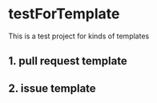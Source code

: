 # testForTemplate
This is a test project for kinds of templates

## 1. pull request template



## 2. issue template
